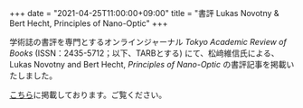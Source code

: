 +++
date = "2021-04-25T11:00:00+09:00"
title = "書評 Lukas Novotny & Bert Hecht, Principles of Nano-Optic"
+++

学術誌の書評を専門とするオンラインジャーナル *Tokyo Academic Review of Books* (ISSN：2435-5712；以下、TARBとする) にて、松﨑維信氏による、 Lukas Novotny and Bert Hecht, *Principles of Nano-Optic* の書評記事を掲載いたしました。

[こちら](https://tarb.yamanami.tokyo/2021/04/0015-lukas-novotny-bert-hecht-principles-of-nano-optics.html)に掲載しております。ご覧ください。
